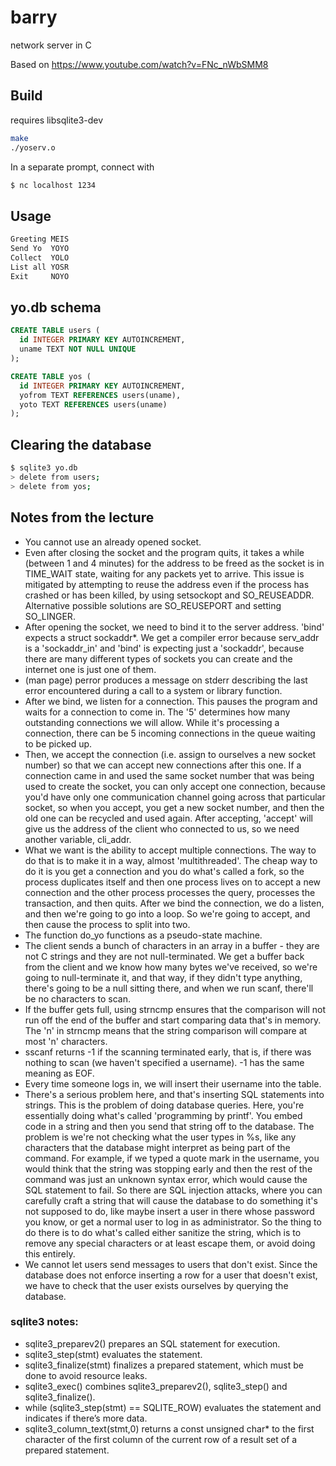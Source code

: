 # barry
network server in C

Based on https://www.youtube.com/watch?v=FNc_nWbSMM8

## Build
requires libsqlite3-dev
```bash
make
./yoserv.o
```
In a separate prompt, connect with
```bash
$ nc localhost 1234
```
## Usage
```C
Greeting MEIS
Send Yo  YOYO
Collect  YOLO
List all YOSR
Exit     NOYO
```
## yo.db schema
```SQL
CREATE TABLE users (
  id INTEGER PRIMARY KEY AUTOINCREMENT,
  uname TEXT NOT NULL UNIQUE
);

CREATE TABLE yos (
  id INTEGER PRIMARY KEY AUTOINCREMENT,
  yofrom TEXT REFERENCES users(uname),
  yoto TEXT REFERENCES users(uname)
);
```
## Clearing the database
```bash
$ sqlite3 yo.db
> delete from users;
> delete from yos;
```
## Notes from the lecture
* You cannot use an already opened socket.
* Even after closing the socket and the program quits, it takes a while (between 1 and 4 minutes) for the address to be freed as the socket is in TIME_WAIT state, waiting for any packets yet to arrive. This issue is mitigated by attempting to reuse the address even if the process has crashed or has been killed, by using setsockopt and SO_REUSEADDR. Alternative possible solutions are SO_REUSEPORT and setting SO_LINGER.
* After opening the socket, we need to bind it to the server address. 'bind' expects a struct sockaddr*. We get a compiler error because serv_addr is a 'sockaddr_in' and 'bind' is expecting just a 'sockaddr', because there are many different types of sockets you can create and the internet one is just one of them.
* (man page) perror produces a message on stderr describing the last error encountered during a call to a system or library function.
* After we bind, we listen for a connection. This pauses the program and waits for a connection to come in. The '5' determines how many outstanding connections we will allow. While it's processing a connection, there can be 5 incoming connections in the queue waiting to be picked up.
* Then, we accept the connection (i.e. assign to ourselves a new socket number) so that we can accept new connections after this one. If a connection came in and used the same socket number that was being used to create the socket, you can only accept one connection, because you'd have only one communication channel going across that particular socket, so when you accept, you get a new socket number, and then the old one can be recycled and used again. After accepting, 'accept' will give us the address of the client who connected to us, so we need another variable, cli_addr.
* What we want is the ability to accept multiple connections. The way to do that is to make it in a way, almost 'multithreaded'. The cheap way to do it is you get a connection and you do what's called a fork, so the process duplicates itself and then one process lives on to accept a new connection and the other process processes the query, processes the transaction, and then quits. After we bind the connection, we do a listen, and then we're going to go into a loop. So we're going to accept, and then cause the process to split into two.
* The function do_yo functions as a pseudo-state machine.
* The client sends a bunch of characters in an array in a buffer - they are not C strings and they are not null-terminated. We get a buffer back from the client and we know how many bytes we've received, so we're going to null-terminate it, and that way, if they didn't type anything, there's going to be a null sitting there, and when we run scanf, there'll be no characters to scan.
* If the buffer gets full, using strncmp ensures that the comparison will not run off the end of the buffer and start comparing data that's in memory. The 'n' in strncmp means that the string comparison will compare at most 'n' characters.
* sscanf returns -1 if the scanning terminated early, that is, if there was nothing to scan (we haven't specified a username). -1 has the same meaning as EOF.
* Every time someone logs in, we will insert their username into the table.
* There's a serious problem here, and that's inserting SQL statements into strings. This is the problem of doing database queries. Here, you're essentially doing what's called 'programming by printf'. You embed code in a string and then you send that string off to the database. The problem is we're not checking what the user types in %s, like any characters that the database might interpret as being part of the command. For example, if we typed a quote mark in the username, you would think that the string was stopping early and then the rest of the command was just an unknown syntax error, which would cause the SQL statement to fail. So there are SQL injection attacks, where you can carefully craft a string that will cause the database to do something it's not supposed to do, like maybe insert a user in there whose password you know, or get a normal user to log in as administrator. So the thing to do there is to do what's called either sanitize the string, which is to remove any special characters or at least escape them, or avoid doing this entirely.
* We cannot let users send messages to users that don't exist. Since the database does not enforce inserting a row for a user that doesn't exist, we have to check that the user exists ourselves by querying the database.

### sqlite3 notes:
* sqlite3_preparev2() prepares an SQL statement for execution.
* sqlite3_step(stmt) evaluates the statement.
* sqlite3_finalize(stmt) finalizes a prepared statement, which must be done to avoid resource leaks.
* sqlite3_exec() combines sqlite3_preparev2(), sqlite3_step() and sqlite3_finalize().
* while (sqlite3_step(stmt) == SQLITE_ROW) evaluates the statement and indicates if there’s more data.
* sqlite3_column_text(stmt,0) returns a const unsigned char* to the first character of the first column of the current row of a result set of a prepared statement.
